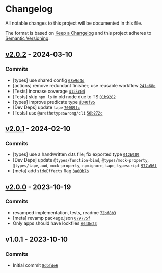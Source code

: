 # Changelog

All notable changes to this project will be documented in this file.

The format is based on [Keep a Changelog](https://keepachangelog.com/en/1.0.0/)
and this project adheres to [Semantic Versioning](https://semver.org/spec/v2.0.0.html).

## [v2.0.2](https://github.com/inspect-js/hasOwn/compare/v2.0.1...v2.0.2) - 2024-03-10

### Commits

- [types] use shared config [`68e9d4d`](https://github.com/inspect-REDACTED_AWS_SECRETbaea94a3f2a4e44b2)
- [actions] remove redundant finisher; use reusable workflow [`241a68e`](https://github.com/inspect-REDACTED_AWS_SECRETf74144befc31fae7b)
- [Tests] increase coverage [`4125c0d`](https://github.com/inspect-REDACTED_AWS_SECRET46dfb0c000b04f0a7)
- [Tests] skip `npm ls` in old node due to TS [`01b9282`](https://github.com/inspect-REDACTED_AWS_SECRETd14767df41d61c202)
- [types] improve predicate type [`d340f85`](https://github.com/inspect-REDACTED_AWS_SECRETbbb6697081d40a12b)
- [Dev Deps] update `tape` [`70089fc`](https://github.com/inspect-REDACTED_AWS_SECRET60f5a9b00acad86de)
- [Tests] use `@arethetypeswrong/cli` [`50b272c`](https://github.com/inspect-REDACTED_AWS_SECRETc9796e0ac0b2af084)

## [v2.0.1](https://github.com/inspect-js/hasOwn/compare/v2.0.0...v2.0.1) - 2024-02-10

### Commits

- [types] use a handwritten d.ts file; fix exported type [`012b989`](https://github.com/inspect-REDACTED_AWS_SECRET594ff70270a5fda58)
- [Dev Deps] update `@types/function-bind`, `@types/mock-property`, `@types/tape`, `aud`, `mock-property`, `npmignore`, `tape`, `typescript` [`977a56f`](https://github.com/inspect-REDACTED_AWS_SECRET71612137894644025)
- [meta] add `sideEffects` flag [`3a60b7b`](https://github.com/inspect-REDACTED_AWS_SECRET45a6fcc83b13cb46f)

## [v2.0.0](https://github.com/inspect-js/hasOwn/compare/v1.0.1...v2.0.0) - 2023-10-19

### Commits

- revamped implementation, tests, readme [`72bf8b3`](https://github.com/inspect-REDACTED_AWS_SECRET63ffaed18339c36b4)
- [meta] revamp package.json [`079775f`](https://github.com/inspect-REDACTED_AWS_SECRET593617a0be3847458)
- Only apps should have lockfiles [`6640e23`](https://github.com/inspect-REDACTED_AWS_SECRET90787637db157d215)

## v1.0.1 - 2023-10-10

### Commits

- Initial commit [`8dbfde6`](https://github.com/inspect-REDACTED_AWS_SECRETd138f2984eb340a62)
